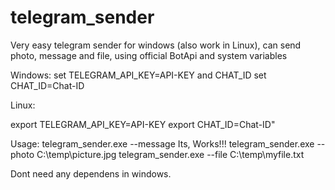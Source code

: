 # telegram_sender
Very easy telegram sender for windows (also work in Linux), can send photo, message and file, using official BotApi and system variables

Windows: 
  set TELEGRAM_API_KEY=API-KEY and CHAT_ID
  set CHAT_ID=Chat-ID

Linux: 

  export TELEGRAM_API_KEY=API-KEY
  export CHAT_ID=Chat-ID"

Usage:
  telegram_sender.exe --message Its, Works!!!
  telegram_sender.exe --photo C:\temp\picture.jpg
  telegram_sender.exe --file C:\temp\myfile.txt

Dont need any dependens in windows.
